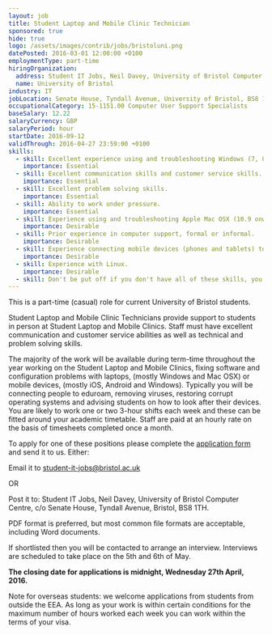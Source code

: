 ```yaml
---
layout: job
title: Student Laptop and Mobile Clinic Technician
sponsored: true
hide: true
logo: /assets/images/contrib/jobs/bristoluni.png
datePosted: 2016-03-01 12:00:00 +0100
employmentType: part-time
hiringOrganization:
  address: Student IT Jobs, Neil Davey, University of Bristol Computer Centre, c/o Senate House, Tyndall Avenue, Bristol, BS8 1TH
  name: University of Bristol
industry: IT
jobLocation: Senate House, Tyndall Avenue, University of Bristol, BS8 1TH
occupationalCategory: 15-1151.00 Computer User Support Specialists
baseSalary: 12.22
salaryCurrency: GBP
salaryPeriod: hour
startDate: 2016-09-12
validThrough: 2016-04-27 23:59:00 +0100
skills:
  - skill: Excellent experience using and troubleshooting Windows (7, 8 and 10) - eg configuring network connections, removing malware, diagnosing faults with systems which will not connect and repairing corrupted operating systems where laptops which will not start up.
    importance: Essential
  - skill: Excellent communication skills and customer service skills.
    importance: Essential
  - skill: Excellent problem solving skills.
    importance: Essential
  - skill: Ability to work under pressure.
    importance: Essential
  - skill: Experience using and troubleshooting Apple Mac OSX (10.9 onwards) - eg as above for Windows, mainly.
    importance: Desirable
  - skill: Prior experience in computer support, formal or informal.
    importance: Desirable
  - skill: Experience connecting mobile devices (phones and tablets) to University resources such as wireless and email.
    importance: Desirable
  - skill: Experience with Linux.
    importance: Desirable
  - skill: Don't be put off if you don't have all of these skills, you will learn a lot in the job but we would like to know what you can do.
---
```

This is a part-time (casual) role for current University of Bristol students.

Student Laptop and Mobile Clinic Technicians provide support to students in person at Student Laptop and Mobile Clinics. Staff must have excellent communication and customer service abilities as well as technical and problem solving skills.

The majority of the work will be available during term-time throughout the year working on the Student Laptop and Mobile Clinics, fixing software and configuration problems with laptops, (mostly Windows and Mac OSX) or mobile devices, (mostly iOS, Android and Windows). Typically you will be connecting people to eduroam, removing viruses, restoring corrupt operating systems and advising students on how to look after their devices. You are likely to work one or two 3-hour shifts each week and these can be fitted around your academic timetable. Staff are paid at an hourly rate on the basis of timesheets completed once a month.

To apply for one of these positions please complete the [application form](http://www.bristol.ac.uk/it-services/advice/homeusers/help/laptopclinic/student_it_appform_1617.rtf) and send it to us. Either:

Email it to [student-it-jobs@bristol.ac.uk](mailto:student-it-jobs@bristol.ac.uk)

OR

Post it to: Student IT Jobs, Neil Davey, University of Bristol Computer Centre, c/o Senate House, Tyndall Avenue, Bristol, BS8 1TH.

PDF format is preferred, but most common file formats are acceptable, including Word documents.

If shortlisted then you will be contacted to arrange an interview. Interviews are scheduled to take place on the 5th and 6th of May.

**The closing date for applications is midnight, Wednesday 27th April, 2016.**

Note for overseas students: we welcome applications from students from outside the EEA. As long as your work is within certain conditions for the maximum number of hours worked each week you can work within the terms of your visa.
